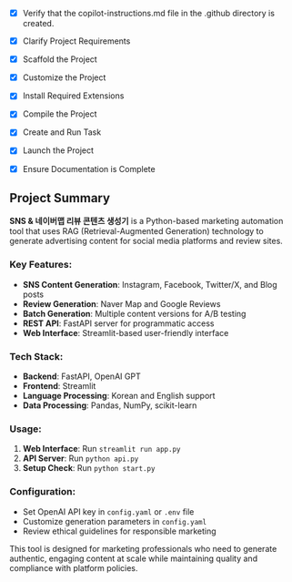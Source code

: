 <!-- Use this file to provide workspace-specific custom instructions to Copilot. For more details, visit https://code.visualstudio.com/docs/copilot/copilot-customization#_use-a-githubcopilotinstructionsmd-file -->
- [x] Verify that the copilot-instructions.md file in the .github directory is created.

- [x] Clarify Project Requirements

- [x] Scaffold the Project

- [x] Customize the Project

- [x] Install Required Extensions

- [x] Compile the Project

- [x] Create and Run Task

- [x] Launch the Project

- [x] Ensure Documentation is Complete

## Project Summary

**SNS & 네이버맵 리뷰 콘텐츠 생성기** is a Python-based marketing automation tool that uses RAG (Retrieval-Augmented Generation) technology to generate advertising content for social media platforms and review sites.

### Key Features:
- **SNS Content Generation**: Instagram, Facebook, Twitter/X, and Blog posts
- **Review Generation**: Naver Map and Google Reviews
- **Batch Generation**: Multiple content versions for A/B testing
- **REST API**: FastAPI server for programmatic access
- **Web Interface**: Streamlit-based user-friendly interface

### Tech Stack:
- **Backend**: FastAPI, OpenAI GPT
- **Frontend**: Streamlit
- **Language Processing**: Korean and English support
- **Data Processing**: Pandas, NumPy, scikit-learn

### Usage:
1. **Web Interface**: Run `streamlit run app.py`
2. **API Server**: Run `python api.py`
3. **Setup Check**: Run `python start.py`

### Configuration:
- Set OpenAI API key in `config.yaml` or `.env` file
- Customize generation parameters in `config.yaml`
- Review ethical guidelines for responsible marketing

This tool is designed for marketing professionals who need to generate authentic, engaging content at scale while maintaining quality and compliance with platform policies.
